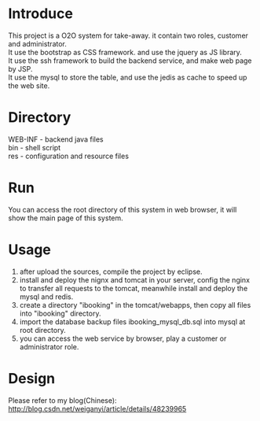Introduce
=====
This project is a O2O system for take-away. it contain two roles, customer and administrator.<br/>
It use the bootstrap as CSS framework. and use the jquery as JS library.</br>
It use the ssh framework to build the backend service, and make web page by JSP.<br/>
It use the mysql to store the table, and use the jedis as cache to speed up the web site.<br/>

Directory
=====
WEB-INF - backend java files<br/>
bin - shell script<br/>
res - configuration and resource files<br/>

Run
=====
You can access the root directory of this system in web browser, it will show the main page of this system.<br/>

Usage
====
1. after upload the sources, compile the project by eclipse.<br/>
2. install and deploy the nignx and tomcat in your server, config the nginx to transfer all requests to the tomcat, meanwhile install and deploy the mysql and redis.<br/>
3. create a directory "ibooking" in the tomcat/webapps, then copy all files into "ibooking" directory.<br/>
4. import the database backup files ibooking_mysql_db.sql into mysql at root directory.<br/>
5. you can access the web service by browser, play a customer or administrator role.<br/>

Design
=====
Please refer to my blog(Chinese):<br/>
http://blog.csdn.net/weiganyi/article/details/48239965<br/>
